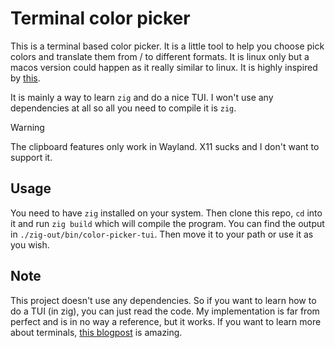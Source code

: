 # Terminal color picker

This is a terminal based color picker. It is a little tool to help you choose pick colors and
translate them from / to different formats. It is linux only but a macos version could happen
as it really similar to linux. It is highly inspired by [this](https://htmlcolorcodes.com/). 

It is mainly a way to learn `zig` and do a nice TUI. I won't use any dependencies at all so
all you need to compile it is `zig`. 

> [!WARNING]
> The clipboard features only work in Wayland. X11 sucks and I don't want to support it. 

## Usage

You need to have `zig` installed on your system. Then clone this repo, `cd` into it and run
`zig build` which will compile the program. You can find the output in `./zig-out/bin/color-picker-tui`. 
Then move it to your path or use it as you wish. 

## Note

This project doesn't use any dependencies. So if you want to learn how to do a TUI (in zig), you can
just read the code. My implementation is far from perfect and is in no way a reference, but it works. 
If you want to learn more about terminals, [this blogpost](https://poor.dev/blog/terminal-anatomy/) is amazing. 
